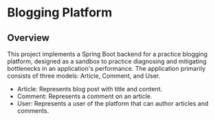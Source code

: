 # Blogging Platform

## Overview

This project implements a Spring Boot backend for a practice blogging platform, designed as a sandbox to practice
diagnosing and mitigating bottlenecks in an application's performance. The application primarily consists of three
models: Article, Comment, and User.

* Article: Represents blog post with title and content.
* Comment: Represents a comment on an article.
* User: Represents a user of the platform that can author articles and comments.

